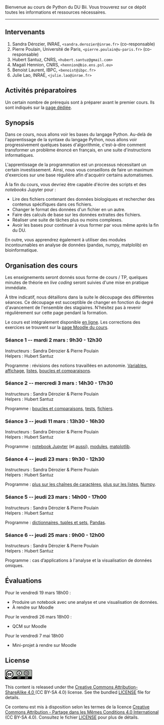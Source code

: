 Bienvenue au cours de Python du DU Bii. Vous trouverez sur ce dépôt toutes les informations et ressources nécessaires.

---
## Intervenants

1. Sandra Dérozier, INRAE, `<sandra.derozier@inrae.fr>` (co-responsable)
2. Pierre Poulain, Université de Paris, `<pierre.poulain@u-paris.fr>` (co-responsable)
3. Hubert Santuz, CNRS, `<hubert.santuz@gmail.com>`
4. Magali Hennion, CNRS, `<hennion@bio.ens.psl.eu>`
5. Benoist Laurent, IBPC, `<benoist@ibpc.fr>`
6. Julie Lao, INRAE, `<julie.lao@inrae.fr>` 


## Activités préparatoires

Un certain nombre de prérequis sont à préparer avant le premier cours. Ils sont indiqués sur la [page dédiée](https://du-bii.github.io/accueil/activites_preparatoires/).

## Synopsis

Dans ce cours, nous allons voir les bases du langage Python. Au-delà de l'apprentissage de la syntaxe du langage Python, nous allons voir progressivement quelques bases d'algorithmie, c'est-à-dire comment transformer un problème énoncé en français, en une suite d'instructions informatiques.

L'apprentissage de la programmation est un processus nécessitant un certain investissement. Ainsi, nous vous conseillons de faire un maximum d'exercices sur une base régulière afin d'acquérir certains automatismes. 

À la fin du cours, vous devriez être capable d'écrire des scripts et des *notebooks* Jupyter pour :

- Lire des fichiers contenant des données biologiques et rechercher des contenus spécifiques dans ces fichiers.
- Changer le format des données d'un fichier en un autre.
- Faire des calculs de base sur les données extraites des fichiers.
- Réaliser une suite de tâches plus ou moins complexes.
- Avoir les bases pour continuer à vous former par vous même après la fin du DU.

En outre, vous apprendrez également à utiliser des modules incontournables en analyse de données (pandas, numpy, matplolib) en bioinformatique.

## Organisation des cours

Les enseignements seront donnés sous forme de cours / TP, quelques minutes de théorie en *live coding* seront suivies d'une mise en pratique immédiate. 

À titre indicatif, nous détaillons dans la suite le découpage des différentes séances. Ce découpage est succeptible de changer en fonction du degré d'avancement de l'ensemble des stagiaires. N'hésitez pas à revenir régulièrement sur cette page pendant la formation.

Le cours est intégralement disponible [en ligne](https://python.sdv.univ-paris-diderot.fr/). Les corrections des exercices se trouvent sur la [page Moodle du cours](https://moodlesupd.script.univ-paris-diderot.fr/mod/folder/view.php?id=171492).


### Séance 1 -- mardi 2 mars : 9h30 - 12h30

Instructeurs : Sandra Dérozier & Pierre Poulain  
Helpers : Hubert Santuz

Programme : révisions des notions travaillées en autonomie. 
[Variables](https://python.sdv.univ-paris-diderot.fr/02_variables/), 
[affichage](https://python.sdv.univ-paris-diderot.fr/03_affichage/), 
[listes](https://python.sdv.univ-paris-diderot.fr/04_listes/), 
[boucles et comparaisons](https://python.sdv.univ-paris-diderot.fr/05_boucles_comparaisons/).

<!--

**Corrections des exercices**

Les corrections des exercices se trouvent sur [Moodle](https://moodlesupd.script.univ-paris-diderot.fr/mod/folder/view.php?id=171492).

**Liens vers des articles intéressants**

* Lien vers une [interview de Guido van RossumURL](https://lemonde.fr/pixels/article/2018/07/25/je-n-imaginais-pas-que-python-connaitrait-un-tel-succes_5335917_4408996.html)
* Un article intéressant qui montre l'importance de la programmation en biologie et qui évoque Python bien sûr ! [Ten simple rules for biologists learning to programURL](https://journals.plos.org/ploscompbiol/article?id=10.1371/journal.pcbi.1005871)

**Un peu de travail pour la prochaine séance**

* lire le chapitre **[3.2. Ecriture formatée](https://python.sdv.univ-paris-diderot.fr/03_affichage/#32-ecriture-formatee)**
* faire les exercices sur l'**écriture formatée** ([3.5.1 à 3.5.5](https://python.sdv.univ-paris-diderot.fr/03_affichage/#35-exercices))
* faire les exercices sur les **boucles** ([5.4.1 à 5.4.9](https://python.sdv.univ-paris-diderot.fr/05_boucles_comparaisons/#54-exercices))

-->

### Séance 2 -- mercredi 3 mars : 14h30 - 17h30

Instructeurs : Sandra Dérozier & Pierre Poulain  
Helpers : Hubert Santuz

Programme : 
[boucles et comparaisons](https://python.sdv.univ-paris-diderot.fr/05_boucles_comparaisons/), 
[tests](https://python.sdv.univ-paris-diderot.fr/06_tests/), 
[fichiers](https://python.sdv.univ-paris-diderot.fr/07_fichiers/).

<!--

**Un peu de travail pour la prochaine séance**

* lire le chapitre **[7. Fichiers](https://python.sdv.univ-paris-diderot.fr/07_fichiers/)**
* lire le chapitre **[8. Modules](https://python.sdv.univ-paris-diderot.fr/08_modules/)**
* faire les exercices sur les **boucles** ([5.4.10](https://python.sdv.univ-paris-diderot.fr/05_boucles_comparaisons/#5410-pyramide) et [5.4.11](https://python.sdv.univ-paris-diderot.fr/05_boucles_comparaisons/#5411-parcours-de-matrice))
* faire un exercice sur les **tests** ([6.7.9 méthode 1](https://python.sdv.univ-paris-diderot.fr/06_tests/#methode-1-peu-optimale-mais-assez-intuitive))
* faire les exercices sur les **fichiers** ([7.7.1](https://python.sdv.univ-paris-diderot.fr/07_fichiers/#771-moyenne-des-notes), [7.7.2](https://python.sdv.univ-paris-diderot.fr/07_fichiers/#772-admis-ou-recale) et [7.7.3](https://python.sdv.univ-paris-diderot.fr/07_fichiers/#773-spirale-exercice))

-->

### Séance 3 -- jeudi 11 mars : 13h30 - 16h30

Instructeurs : Sandra Dérozier & Pierre Poulain  
Helpers : Hubert Santuz

Programme :
[notebook Jupyter](https://python.sdv.univ-paris-diderot.fr/18_jupyter/) (et [aussi](https://cupnet.net/intro-jupyter-dubii/)), 
[modules](https://python.sdv.univ-paris-diderot.fr/08_modules/), 
[matplotlib](https://python.sdv.univ-paris-diderot.fr/17_modules_interet_bioinfo/#173-module-matplotlib).

<!--

**Un peu de travail pour la prochaine séance**

- Refaire le [TP sur Jupyter](https://cupnet.net/intro-jupyter-dubii/)
- [Exo 5.4.12](https://python.sdv.univ-paris-diderot.fr/05_boucles_comparaisons/#5412-parcours-de-demi-matrice-sans-la-diagonale-exercice) Parcours de demi-matrice sans la diagonale
- [Exo 6.7.9 (méthode 2)](https://python.sdv.univ-paris-diderot.fr/06_tests/#methode-2-plus-optimale-et-plus-rapide-mais-un-peu-plus-compliquee) Détermination des nombres premiers inférieurs à 100
- [Exo 8.7.9](https://python.sdv.univ-paris-diderot.fr/08_modules/#879-determination-du-nombre-pi-par-la-methode-monte-carlo-exercice) Détermination du nombre pi par la méthode Monte-Carlo ; si vous vous sentez capable, vous pouvez essayer de faire l'exercice dans un notebook jupyter et de faire un plot inspiré de la [page Wikipedia sur le Monte-Carlo](https://upload.wikimedia.org/wikipedia/commons/thumb/8/84/Pi_30K.gif/440px-Pi_30K.gif) : les points dans le cercle en rouge, les points or du cercle en bleu. Vous pouvez utiliser pour cela la fonction `plt.scatter(x, y)`. Cette fonction dessine un nuage de points dans un graphe, par exemple :

```
import matplotlib.pyplot as plt

x = [1, 3, 4, 4, 7, 8, 2, 5, 7, 2]
y = [8, 9, 1, 2, 9, 4, 2, 2, 2, 8]

plt.scatter(x,y)
plt.show() # inutile dans un notebook, obligatoire dans un script lancé dans un shell
```

- Lire les chapitres [10 Plus sur les chaînes de caractères](https://python.sdv.univ-paris-diderot.fr/10_plus_sur_les_chaines_de_caracteres/) et [11 Plus sur les listes](https://python.sdv.univ-paris-diderot.fr/11_plus_sur_les_listes/)
- Faire le [QCM d'entraînement](https://moodlesupd.script.univ-paris-diderot.fr/mod/quiz/view.php?id=225633)

### Exercices pour ne pas perdre la main pendant le confinement

#### Correction du Monte-Carlo pour la détermination du nombre pi

Le notebook corrigeant l'exo 8.7.9 est [ici pour le regarder](https://github.com/DU-Bii/module-2-Python/blob/master/data/pi_MC.ipynb), pour le télécharger c'est [ici](data/pi_MC.ipynb).

#### Exo du 3 avril 2020

Télécharger la séquence du [génome du SARS-COV2 au format fasta](https://www.ncbi.nlm.nih.gov/nuccore/MN908947.3?report=fasta). Dans le même répertoire, créer un script nommé `compo_sars_cov2.py` qui calcule la composition en ATGC de ce génome. Voici les différentes étapes proposées :
- Ouvrir le fichier en lecture avec `with` et récupérer la séquence dans une chaine de caractères `seq` ;
- Attention à ne pas récupérer la première ligne qui commence par le caractère `>` (tiens n'y avait-il pas une méthode pour ça dans le chapitre 10 ;-) ???) ;
- Attention à chaque ligne il vous faudra enlever le retour à la ligne (*hint* la méthode `.strip()` est votre amie, cf. chapitre 10 ;-) !) ;
- Une fois la séquence récupérée, faire une boucle sur tout le génome et calculer le nombre de ATGC ;
- Au final on souhaite la sortie suivante (où vous remplacerez les X par les vraies valeurs) :

```
La longueur du génome est XXXXX bases
nbA =  XXXX bases ; %age A = XX.XX %
nbT =  XXXX bases ; %age T = XX.XX %
nbG =  XXXX bases ; %age G = XX.XX %
nbC =  XXXX bases ; %age C = XX.XX %
```
- Ainsi qu'un graphe en batons avec matplotlib du pourcentage d'ATGC.

*Pour les warriors* : vous pouvez faire ça dans un notebook jupyter !

*Ajout du 22/04/2020* : voici une correction possible dans un [notebook jupyter](https://github.com/DU-Bii/module-2-Python/blob/master/data/compo_sars_cov2.ipynb), c'est [ici](data/compo_sars_cov2.ipynb) pour le télécharger.

#### Exo du 21 avril 2020

Sur la base de l'exercice précédent, on se propose de faire une représentation du génome du SARS-COV2 en [chaos game](https://en.wikipedia.org/wiki/Chaos_game). Cette méthode de représentation basée sur les fractales comme le [triangle de Sierpinski](https://fr.wikipedia.org/wiki/Triangle_de_Sierpi%C5%84ski) permet d'avoir une vision d'un génome en un coup d'oeil ([ici](http://www.cs.gettysburg.edu/~ilinkin/projects/bio/chaosgame/home.html) un exemple).

Voici l'algorithme du chaos game appliqué à une séquence d'ADN :

- Soit une séquence d’ADN seq de longueur suffisante (> 10000 pb)
- Soit un espace carré où les 4 sommets de ce carré représentent les 4 bases ATGC
- Au départ, on se place au milieu du carré
- On lit la séquence nucléotide par nucléotide
  - A chaque nucléotide lu, on se déplace au centre du segment entre la position actuelle et le sommet représentant le nucléotide actuellement lu

Un exemple est illustré ci-dessous sur le début d’une séquence d’ADN :

![](img/chaos_game.png)

Comme montré dans le schéma, on pourra arbitrairement décider que le C possède les coordonnées (0,0), G(1,0), A(0,1) et T (1,1). Pour tracer les points, vous pourrez utiliser la fonction `plt.scatter()` de matplotlib (cf. exo de calcul de Pi par Monte-Carlo).

Conseils : 

- Faites-vous la main sur une séquence très courte, puis une fois que ça fonctionne passez sur le génome du virus.
- Une pixelle représente un nucléotide, on utilise la même couleur pour toute les pixelles. Chaque pixelle doit être très petite : avec la fonction `plt.scatter()`, utilisez les arguments `s=1` (*size*) et `linewidth=0`.
- Si vous mettez une instruction `plt.scatter(x, y)` à chaque itération de la boucle principale, le code sera très long à tourner pour le génome du virus (> 10'). Stockez plutôt les coordonnées *x* et *y* de vos points dans des listes puis passez ces listes comme argument à la fonction `plt.scatter()` une fois la boucle principale terminée.

Bien sûr vous pouvez vous amuser à faire l'exercice dans un notebook Jupyter :wink:.

Pour vous convaincre de l'utilité du chaos game pour comparer des séquences génomiques, vous pouvez lancer votre code sur un autre coronavirus (par exemple [FJ882960.1](https://www.ncbi.nlm.nih.gov/nuccore/FJ882960.1?report=fasta)), puis sur un virus d'une autre famille comme le HIV (par exemple [D86068.1](https://www.ncbi.nlm.nih.gov/nuccore/D86068.1?report=fasta)). Vous verrez en un coup d'oeil l'emprunte de chaque séquence apparaître :-) ! Avec cette technique, il est possible de classer les espèces :-) !

Si vous souhaitez mettre plusieurs graphes sur une même figure, vous pouvez utiliser la fonction `subplots()` de matplotlib :

```
fig, axs = plt.subplots(2, 2, figsize=(10, 10))

# plot 1
axs[0, 0].scatter(...)
axs[0, 0].set_title(...)
axs[0, 0].axis("off")

# plot 2
axs[0, 1].scatter(...)
axs[0, 1].set_title(...)
axs[0, 1].axis("off")

# plot 3
axs[1, 0].scatter(...)
axs[1, 0].set_title(...)
axs[1, 0].axis("off")

# Pas de plot 4
#axs[1, 1].plot()
#axs[1, 1].set_title()
axs[1, 1].axis("off")
```

Si vous souhaitez aller un peu plus loin sur le chaos game, voici un [article](https://doi.org/10.1093/oxfordjournals.molbev.a026048) faisant le tour de la technique.

*Ajout du 25/05/2020* : voici une correction possible dans un [notebook jupyter](https://github.com/DU-Bii/module-2-Python/blob/master/data/chaos_game_sars_cov2.ipynb), c'est [ici](data/chaos_game_sars_cov2.ipynb) pour le télécharger.

-->

### Séance 4 -- jeudi 23 mars : 9h30 - 12h30

Instructeurs : Sandra Dérozier & Pierre Poulain  
Helpers : Hubert Santuz

Programme : 
[plus sur les chaînes de caractères](https://python.sdv.univ-paris-diderot.fr/10_plus_sur_les_chaines_de_caracteres/), 
[plus sur les listes](https://python.sdv.univ-paris-diderot.fr/11_plus_sur_les_listes/), 
[Numpy](https://python.sdv.univ-paris-diderot.fr/17_modules_interet_bioinfo/#171-module-numpy).

<!--

**Travail à faire de votre côté**

Pour cette séance nous vous proposons les tâches suivantes à réaliser de votre côté (à votre rythme) :

- Pour se remettre en jambe : relire le [chapitre 10 *Plus sur les chaînes de caractères*](https://python.sdv.univ-paris-diderot.fr/10_plus_sur_les_chaines_de_caracteres/).
- Faire le nouvel exercice [10.7.12 Compteur de gènes dans un fichier GenBank](https://python.sdv.univ-paris-diderot.fr/10_plus_sur_les_chaines_de_caracteres/#10712-compteur-de-genes-dans-un-fichier-genbank).
- Relire le [chapitre 11 *Plus sur les listes*](https://python.sdv.univ-paris-diderot.fr/11_plus_sur_les_listes/).
- Faire les exercices [11.6.1 Tri liste](https://python.sdv.univ-paris-diderot.fr/11_plus_sur_les_listes/#1161-tri-de-liste), [11.6.2 Séquence d'ADN aléatoire](https://python.sdv.univ-paris-diderot.fr/11_plus_sur_les_listes/#1162-sequence-dadn-aleatoire), [11.6.4 Doublons](https://python.sdv.univ-paris-diderot.fr/11_plus_sur_les_listes/#1164-doublons), [11.6.6 Nombre mystère](https://python.sdv.univ-paris-diderot.fr/11_plus_sur_les_listes/#1166-le-nombre-mystere).
- Lire le [chapitre 17.1 *NumPy*](https://python.sdv.univ-paris-diderot.fr/17_modules_interet_bioinfo/#171-module-numpy). Comme il y a pas mal de nouvelles notions, il peut être intéressant de le lire une première fois puis d'y revenir à tête reposée. Durant votre lecture, nous vous conseillons d'avoir un interpréteur ouvert pour pouvoir tester au fur et à mesure ce que vous lisez.
- Faire les exercices [17.6.2 Jour le plus chaud](https://python.sdv.univ-paris-diderot.fr/17_modules_interet_bioinfo/#1762-jour-le-plus-chaud) et [17.6.3 Calcul du centre de masse d'une membrane](https://python.sdv.univ-paris-diderot.fr/17_modules_interet_bioinfo/#1763-calcul-du-centre-de-masse-dune-membrane).

Afin de ne pas vous charger, chaque exercice n'est pas très long mais il est important de les réaliser avant que l'on aborde les deux séances suivantes. 

Pour vous aider dans ces tâches :

- Nous vous fournirons les solutions commentées des exercices un peu + tard dans la semaine (n'hésitez pas à nous solliciter si cela tarde).
- Nous vous proposerons (plusieurs si tout va bien) plage(s) de conférence sur Zoom afin que vous nous posiez toutes les questions que vous voulez.
- Bien sûr vous pourrez nous poser des questions sur Slack si vous êtes bloqués. Il peut être intéressant de le faire sur le canal promotion2020 afin que tout le monde puisse bénéficier de la réponse.

*Ajout du 03/06/2020* : Suite à notre visio du 2 juin 2020 et les différentes demandes qui ont été faites, voici quelques ressources supplémentaires :

- La correction de l'exercice 10.7.12 Compteur de gènes en [vidéo](https://youtu.be/TtRS7pR3ApE). Même si vous avez réussi l'exercice, cette vidéo peut être instructive pour tout le monde car elle montre la démarche d'élaboration du code. De plus, il s'agit d'un exercice typique de *parsing* auquel on est confronté en permanence en analyse de données.
- Une [page de blog](https://www.sharpsightlabs.com/blog/numpy-axes-explained/) donnant une explication claire (avec des schémas) de la notion d'`axis` en NumPy (inutile de lire la partie *NumPy concatenate*).
- La [vidéo](https://www.youtube.com/watch?v=UHAlagIQIV4) de notre visio du 2 juin 2020 sur *NumPy* si vous souhaitez y revenir.

-->

### Séance 5 -- jeudi 23 mars : 14h00 - 17h00

Instructeurs : Sandra Dérozier & Pierre Poulain  
Helpers : Hubert Santuz

Programme : 
[dictionnaires, tuples et sets](https://python.sdv.univ-paris-diderot.fr/13_dictionnaires_tuples_sets/), 
[Pandas](https://python.sdv.univ-paris-diderot.fr/17_modules_interet_bioinfo/#174-module-pandas).

<!--
**Travail à faire de votre côté**

- Lire [chapitre 13 Dicos + Tuples](https://python.sdv.univ-paris-diderot.fr/13_dictionnaires_tuples_sets/) (sauter la partie sur les sets et les dictionnaires de compréhension, attention version en ligne légèrement différente du poly).
- Faire exos [13.6.1 Composition en AA](https://python.sdv.univ-paris-diderot.fr/13_dictionnaires_tuples_sets/#1361-composition-en-acides-amines), [13.6.2 compo en mots de 2 et 3 lettres](https://python.sdv.univ-paris-diderot.fr/13_dictionnaires_tuples_sets/#1362-mots-de-2-et-3-lettres-dans-une-sequence-dadn) et [13.6.3 composition mots de 2 lettres S. Cerevisiae](https://python.sdv.univ-paris-diderot.fr/13_dictionnaires_tuples_sets/#1363-mots-de-2-lettres-dans-la-sequence-du-chromosome-i-de-saccharomyces-cerevisiae) (vous pouvez faire ces exercices sans créer de fonction comme cela est demandé dans l'énoncé). Si vous n'avez pas le temps de faire les trois, faites au moin le premier.
- Lire [chapitre 17.4 Pandas](https://python.sdv.univ-paris-diderot.fr/17_modules_interet_bioinfo/#174-module-pandas).
- Faire exo [17.6.5 Analyse d'un jeu de données avec pandas](https://python.sdv.univ-paris-diderot.fr/17_modules_interet_bioinfo/#1765-analyse-dun-jeu-de-donnees-avec-pandas).

Les solutions des exercices seront mises en ligne le jeudi 4 juin 2020. 

Souvenez-vous par ailleurs que vous aurez un QCM noté à faire après la séance du vendredi 5 juin 2020.

*Ajout du 09/06/2020* :

- La [vidéo](https://www.youtube.com/watch?v=_YOTDfST7z0) de notre visio du 5 juin 2020 sur NumPy si vous souhaitez y revenir.
- Lien vers le [QCM](https://moodlesupd.script.univ-paris-diderot.fr/mod/quiz/view.php?id=247229) à faire avant le 18 juin 2020.

*Ajout du 10/06/2020* : 

- La [vidéo](https://youtu.be/IM7419iEpAA) de correction de l'exercice 13.6.3 comptage des mots de 2 lettres (avec des dictionnaires).
- La [vidéo](https://www.youtube.com/watch?v=m-4_K_GghuQ) de correction de l'exercice 17.6.5 Analyse d'un jeu de données avec pandas.

-->

### Séance 6 -- jeudi 25 mars : 9h00 - 12h00

Instructeurs : Sandra Dérozier & Pierre Poulain  
Helpers : Hubert Santuz

Programme : cas d’applications à l'analyse et la visualisation de données omiques.

<!--
**Ressources :**

- La [vidéo](https://www.youtube.com/watch?v=7EOLJHAndXE) de notre vision du 11 juin 2020.
- Des exemples d'utilisation de Python pour l'analyse de données omiques : <https://github.com/pierrepo/python-omics-use-cases>
- D'autres exemples d'utilisation de Python en bioinformatique : <https://github.com/sderozier/python-notebooks-use-cases>
- Un exemple de visualisation d'arbre phylogénétique : <https://github.com/sderozier/python-notebook-tree/> (**remarque :** ce *notebook* n'est pas accessible aux utilisateurs de PowerShell)

-->

## Évaluations

Pour le vendredi 19 mars 18h00 :

- Produire un notebook avec une analyse et une visualisation de données.
- À rendre sur Moodle

Pour le vendredi 26 mars 18h00 :

- QCM sur Moodle

Pour le vendredi 7 mai 18h00

- Mini-projet à rendre sur Moodle


<!--

## Mini projet

Le **notebook Jupyter** et les données pour le mini projet sont disponibles dans le dépôt GitHub suivant : <https://github.com/sderozier/python-mini-projet>.

La démarche à suivre pour récupérer les données du dépôt est décrite dans le fichier [README.md](https://github.com/sderozier/python-mini-projet/blob/master/README.md).

Voici l'emplacement du dépôt pour vos projets sous Moodle : <https://moodlesupd.script.univ-paris-diderot.fr/mod/assign/view.php?id=247826>.

-->

## License

![](img/CC-BY-SA.png)

This content is released under the [Creative Commons Attribution-ShareAlike 4.0 ](https://creativecommons.org/licenses/by-sa/4.0/deed.en) (CC BY-SA 4.0) license. See the bundled [LICENSE](LICENSE.txt) file for details.

Ce contenu est mis à disposition selon les termes de la licence [Creative Commons Attribution - Partage dans les Mêmes Conditions 4.0 International](https://creativecommons.org/licenses/by-sa/4.0/deed.fr) (CC BY-SA 4.0). Consultez le fichier [LICENSE](LICENSE.txt) pour plus de détails.
